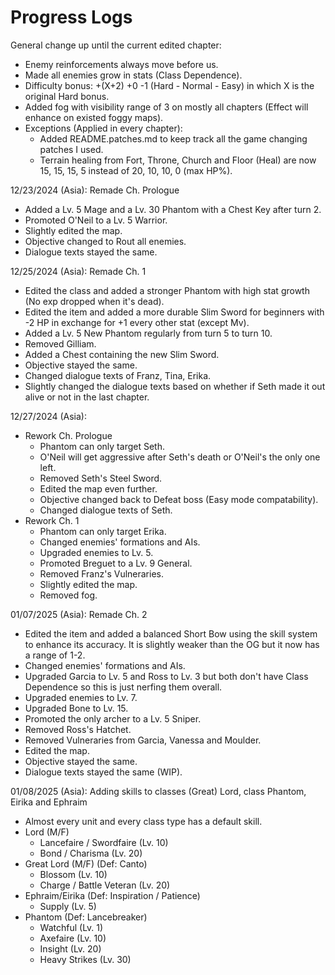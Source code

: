 Progress Logs
===
General change up until the current edited chapter:
  * Enemy reinforcements always move before us.
  * Made all enemies grow in stats (Class Dependence).
  * Difficulty bonus: +(X+2) +0 -1 (Hard - Normal - Easy) in which X is the original Hard bonus.
  * Added fog with visibility range of 3 on mostly all chapters (Effect will enhance on existed foggy maps).
  * Exceptions (Applied in every chapter):
    - Added README.patches.md to keep track all the game changing patches I used.
    - Terrain healing from Fort, Throne, Church and Floor (Heal) are now 15, 15, 15, 5 instead of 20, 10, 10, 0 (max HP%).

12/23/2024 (Asia): Remade Ch. Prologue
  * Added a Lv. 5 Mage and a Lv. 30 Phantom with a Chest Key after turn 2.
  * Promoted O'Neil to a Lv. 5 Warrior.
  * Slightly edited the map.
  * Objective changed to Rout all enemies.
  * Dialogue texts stayed the same.
    
12/25/2024 (Asia): Remade Ch. 1
  * Edited the class and added a stronger Phantom with high stat growth (No exp dropped when it's dead).
  * Edited the item and added a more durable Slim Sword for beginners with -2 HP in exchange for +1 every other stat (except Mv).
  * Added a Lv. 5 New Phantom regularly from turn 5 to turn 10.
  * Removed Gilliam.
  * Added a Chest containing the new Slim Sword.
  * Objective stayed the same.
  * Changed dialogue texts of Franz, Tina, Erika.
  * Slightly changed the dialogue texts based on whether if Seth made it out alive or not in the last chapter.

12/27/2024 (Asia):
- Rework Ch. Prologue
  * Phantom can only target Seth.
  * O'Neil will get aggressive after Seth's death or O'Neil's the only one left.
  * Removed Seth's Steel Sword.
  * Edited the map even further.
  * Objective changed back to Defeat boss (Easy mode compatability).
  * Changed dialogue texts of Seth.
- Rework Ch. 1
  * Phantom can only target Erika.
  * Changed enemies' formations and AIs.
  * Upgraded enemies to Lv. 5.
  * Promoted Breguet to a Lv. 9 General.
  * Removed Franz's Vulneraries.
  * Slightly edited the map.
  * Removed fog.

01/07/2025 (Asia): Remade Ch. 2
  * Edited the item and added a balanced Short Bow using the skill system to enhance its accuracy. It is slightly weaker than the OG but it now has a range of 1-2.
  * Changed enemies' formations and AIs.
  * Upgraded Garcia to Lv. 5 and Ross to Lv. 3 but both don't have Class Dependence so this is just nerfing them overall.
  * Upgraded enemies to Lv. 7.
  * Upgraded Bone to Lv. 15.
  * Promoted the only archer to a Lv. 5 Sniper.
  * Removed Ross's Hatchet.
  * Removed Vulneraries from Garcia, Vanessa and Moulder.
  * Edited the map.
  * Objective stayed the same.
  * Dialogue texts stayed the same (WIP).

01/08/2025 (Asia): Adding skills to classes (Great) Lord, class Phantom, Eirika and Ephraim
  * Almost every unit and every class type has a default skill.
  * Lord (M/F)
    - Lancefaire / Swordfaire (Lv. 10)
    - Bond / Charisma (Lv. 20)
  * Great Lord (M/F) (Def: Canto)
    - Blossom (Lv. 10)
    - Charge / Battle Veteran (Lv. 20)
  * Ephraim/Eirika (Def: Inspiration / Patience)
    - Supply (Lv. 5)
  * Phantom (Def: Lancebreaker)
    - Watchful (Lv. 1)
    - Axefaire (Lv. 10)
    - Insight (Lv. 20)
    - Heavy Strikes (Lv. 30)
